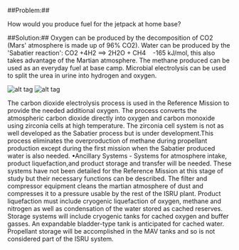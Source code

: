 ##Problem:##

How would you produce fuel for the jetpack at home base?

##Solution:##
Oxygen can be produced by the decomposition of CO2 (Mars' atmosphere is
made up of 96% CO2). Water can be produced by the 'Sabatier reaction':
CO2 +4H2 ==&gt; 2H2O + CH4    -165 kJ/mol, this also takes advantage of
the Martian atmosphere. The methane produced can be used as an everyday
fuel at base camp. Microbial electrolysis can be used to split the urea
in urine into hydrogen and oxygen. 

![alt tag](http://i.imgur.com/iUtKKJt.jpg)
![alt tag](http://i.imgur.com/iUtKKJt.jpg)

The carbon dioxide electrolysis process is used in the Reference Mission to provide the needed additional oxygen. The process converts the atmospheric carbon dioxide directly into oxygen and carbon monoxide using zirconia cells at high temperature. The zirconia cell system is not as well developed as the Sabatier process but is under development.This process eliminates the overproduction of methane during propellant production except during the first mission when the Sabatier produced water is also needed. 
•Ancillary Systems - Systems for atmosphere intake, product liquefaction,and product storage and transfer will be needed. These systems have not been detailed for the Reference Mission at this stage of study but their necessary functions can be described. The filter and compressor equipment cleans the martian atmosphere of dust and compresses it to a pressure usable by the rest of the ISRU plant. Product liquefaction must include cryogenic liquefaction of oxygen, methane and nitrogen as well as condensation of the water stored as cached reserves. Storage systems will include cryogenic tanks for cached oxygen and buffer gasses. An expandable bladder-type tank is anticipated for cached water. Propellant storage will be accomplished in the MAV tanks and so is not considered part of the ISRU system.
